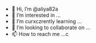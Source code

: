 - 👋 Hi, I’m @aliya82a
- 👀 I’m interested in ...
- 🌱 I’m curxczrently learning ...
- 💞️ I’m looking to collaborate on ...
- 📫 How to reach me ...c

<!---
aliya82a/aliya82a is a ✨ special ✨ repository because its `README.md` (this file) appears on your GitHub profile.
You can click the Preview link to take a look at your changes.
--->
